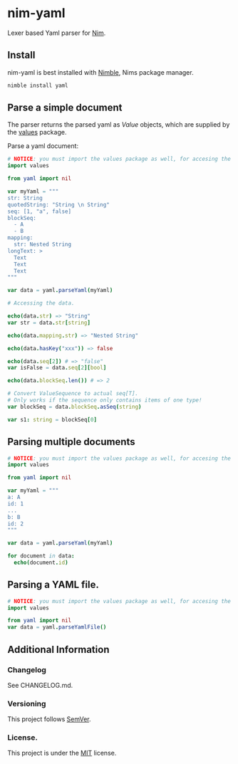 # nim-yaml

Lexer based Yaml parser for [Nim](http://nim-lang.org).

## Install

nim-yaml is best installed with [Nimble](http://github.com/nim-lang/nimble), Nims package manager.

```bash
nimble install yaml
```

## Parse a simple document

The parser returns the parsed yaml as *Value* objects, which are supplied by the [values](https://github.com/nim-appkit/values) package.

Parse a yaml document:

```nim
# NOTICE: you must import the values package as well, for accesing the parsed data.
import values

from yaml import nil

var myYaml = """
str: String
quotedString: "String \n String"
seq: [1, "a", false]
blockSeq:
  - A
  - B
mapping:
  str: Nested String
longText: >
  Text
  Text
  Text
"""

var data = yaml.parseYaml(myYaml)

# Accessing the data.

echo(data.str) => "String"
var str = data.str[string]

echo(data.mapping.str) => "Nested String"

echo(data.hasKey("xxx")) => false

echo(data.seq[2]) # => "false"
var isFalse = data.seq[2][bool]

echo(data.blockSeq.len()) # => 2

# Convert ValueSequence to actual seq[T].
# Only works if the sequence only contains items of one type!
var blockSeq = data.blockSeq.asSeq(string) 

var s1: string = blockSeq[0]
```

## Parsing multiple documents

```nim
# NOTICE: you must import the values package as well, for accesing the parsed data.
import values

from yaml import nil

var myYaml = """
a: A
id: 1
...
b: B
id: 2
"""

var data = yaml.parseYaml(myYaml)

for document in data:
  echo(document.id)
```

## Parsing a YAML file.

```nim
# NOTICE: you must import the values package as well, for accesing the parsed data.
import values

from yaml import nil
var data = yaml.parseYamlFile()
```

## Additional Information

### Changelog

See CHANGELOG.md.

### Versioning

This project follows [SemVer](semver.org).

### License.

This project is under the [MIT](https://opensource.org/licenses/MIT) license.
